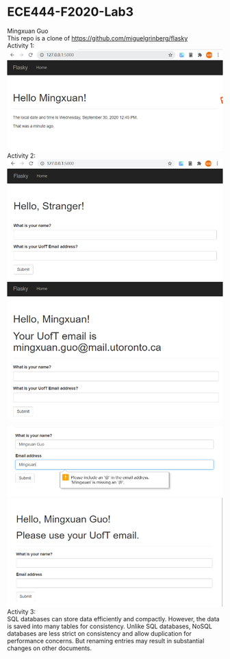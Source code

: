 # ECE444-F2020-Lab3
Mingxuan Guo  
This repo is a clone of https://github.com/miguelgrinberg/flasky  
Activity 1:
![alt text](https://github.com/mp114514/ECE444-F2020-Lab3/blob/master/a1.PNG?raw=true)  
Activity 2:
![alt text](https://github.com/mp114514/ECE444-F2020-Lab3/blob/master/task2-1.PNG?raw=true)  
![alt text](https://github.com/mp114514/ECE444-F2020-Lab3/blob/master/task2-2.PNG?raw=true)  
  
![alt text](https://github.com/mp114514/ECE444-F2020-Lab3/blob/master/task2-3.PNG?raw=true)  
![alt text](https://github.com/mp114514/ECE444-F2020-Lab3/blob/master/task2-4.PNG?raw=true)  
Activity 3:  
SQL databases can store data efficiently and compactly. However, the data is saved into many tables for consistency. Unlike SQL databases, NoSQL databases are less strict on consistency and allow duplication for performance concerns. But renaming entries may result in substantial changes on other documents.
